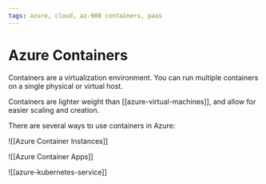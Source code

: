 ```yaml
---
tags: azure, cloud, az-900 containers, paas
---
```


# Azure Containers

Containers are a virtualization environment. You can run multiple containers on a single physical or virtual host.

Containers are lighter weight than [[azure-virtual-machines]], and allow for easier scaling and creation.

There are several ways to use containers in Azure:

![[Azure Container Instances]]

![[Azure Container Apps]]

![[azure-kubernetes-service]]
